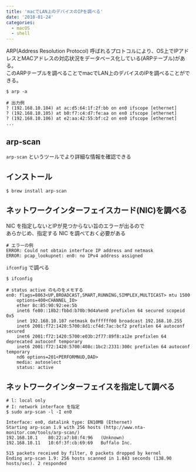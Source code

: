 ```yaml
---
title: 'macでLAN上のデバイスのIPを調べる'
date: '2018-01-24'
categories:
  - macOS
  - shell
---
```


ARP(Address Resolution Protocol) 呼ばれるプロトコルにより、OS上でIPアドレスとMACアドレスの対応状況をデータベース化している(ARPテーブル)がある。  
このARPテーブルを調べることでmacでLAN上のデバイスのIPを調べることができる。

```shell
$ arp -a

# 出力例
? (192.168.10.104) at ac:d5:64:1f:2f:bb on en0 ifscope [ethernet]
? (192.168.10.105) at b0:f7:c4:d7:fe:aa on en0 ifscope [ethernet]
? (192.168.10.106) at e2:aa:42:55:bf:c2 on en0 ifscope [ethernet]
...
```

## arp-scan
`arp-scan` というツールでより詳細な情報を確認できる

## インストール

```shell
$ brew install arp-scan
```

## ネットワークインターフェイスカード(NIC)を調べる
NIC を指定しないとIPが見つからない旨のエラーが出るので  
あらかじめ、指定する NIC を調べておく必要がある

```shell
# エラーの例
ERROR: Could not obtain interface IP address and netmask
ERROR: pcap_lookupnet: en0: no IPv4 address assigned
```

`ifconfig` で調べる

```shell
$ ifconfig

# status active のものをメモする
en0: flags=8863<UP,BROADCAST,SMART,RUNNING,SIMPLEX,MULTICAST> mtu 1500
	options=400<CHANNEL_IO>
	ether 8c:85:90:92:ee:5b
	inet6 fe80::18b2:fbbd:b70b:9d4a%en0 prefixlen 64 secured scopeid 0x5
	inet 192.168.10.107 netmask 0xffffff00 broadcast 192.168.10.255
	inet6 2001:f72:1420:5700:8d1:cf4d:7ac:bcf2 prefixlen 64 autoconf secured
	inet6 2001:f72:1420:5700:e03b:2f77:89f8:a12e prefixlen 64 deprecated autoconf temporary
	inet6 2001:f72:1420:5700:408c:1bc2:2331:300c prefixlen 64 autoconf temporary
	nd6 options=201<PERFORMNUD,DAD>
	media: autoselect
	status: active
```

## ネットワークインターフェイスを指定して調べる

```shell
# l: local only
# I: network interface を指定
$ sudo arp-scan -l -I en0

Interface: en0, datalink type: EN10MB (Ethernet)
Starting arp-scan 1.9 with 256 hosts (http://www.nta-monitor.com/tools/arp-scan/)
192.168.10.1	80:22:a7:b8:f4:96	(Unknown)
192.168.10.11	10:6f:3f:cb:69:69	Buffalo Inc.

515 packets received by filter, 0 packets dropped by kernel
Ending arp-scan 1.9: 256 hosts scanned in 1.843 seconds (138.90 hosts/sec). 2 responded
```
